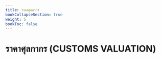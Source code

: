 ```yaml
---
title: ราคาศุลกากร
bookCollapseSection: true
weight: 5
bookToc: false
---
```


ราคาศุลกากร (CUSTOMS VALUATION)
===

